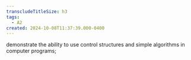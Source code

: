 ```yaml
---
transcludeTitleSize: h3
tags:
  - A2
created: 2024-10-08T11:37:39.000-0400
---
```

demonstrate the ability to use control structures and simple algorithms in computer programs;